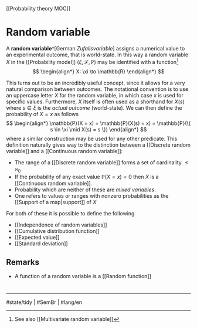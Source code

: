 [[Probability theory MOC]]
# Random variable
A **random variable**^[German _Zufallsvariable_] assigns a numerical value to an experimental outcome,
that is world-state.
In this way a random variable $X$ in the [[Probability model]] $(\xi, \mathcal{F}, \mathbb P)$ may be identified with a function[^md]
$$
\begin{align*}
X: \xi \to \mathbb{R}
\end{align*}
$$

[^md]: See also [[Multivariate random variable]]

This turns out to be an incredibly useful concept,
since it allows for a very natural comparison between outcomes.
The notational convention is to use an uppercase letter $X$ for the random variable,
in which case $x$ is used for specific values.
Furthermore, $X$ itself is often used as a shorthand for $X(s)$ where $s \in \xi$ is the _actual outcome_ (world-state).
We can then define the probability of $X = x$ as follows
$$
\begin{align*}
\mathbb{P}(X = x) = \mathbb{P}(X(s) = x) = \mathbb{P}(\{ s \in \xi \mid X(s) = s \})
\end{align*}
$$
where a similar construction may be used for any other predicate.
This definition naturally gives way to the distinction between a [[Discrete random variable]]
and a [[Continuous random variable]]:

- The range of a [[Discrete random variable]] forms a set of cardinality $\leq \aleph_{0}$
- If the probability of any exact value $\mathbb{P}(X = x) = 0$ 
  then $X$ is a [[Continuous random variable]].
- Probability which are neither of these are _mixed variables_.
- One refers to values or ranges with nonzero probabilities as the [[Support of a map|support]] of $X$

For both of these it is possible to define the following

- [[Independence of random variables]]
- [[Cumulative distribution function]]
- [[Expected value]]
- [[Standard deviation]]

## Remarks

- A function of a random variable is a [[Random function]]

#
---
#state/tidy | #SemBr | #lang/en
